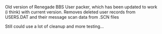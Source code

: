 Old version of Renegade BBS User packer, which has been updated to work (i think) with current version. Removes deleted user records from USERS.DAT and their message scan data from .SCN files

Still could use a lot of cleanup and more testing...
